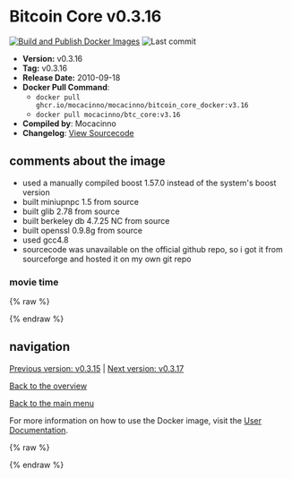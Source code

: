 # Bitcoin Core v0.3.16

[![Build and Publish Docker Images](https://github.com/mocacinno/bitcoin_core_docker/actions/workflows/build-and-publish.yml/badge.svg?branch=v3.16)](https://github.com/mocacinno/bitcoin_core_docker/actions/workflows/build-and-publish.yml)
![Last commit](https://badgen.net/github/last-commit/mocacinno/bitcoin_core_docker/v3.16)

- **Version:** v0.3.16
- **Tag:** v0.3.16
- **Release Date:** 2010-09-18
- **Docker Pull Command**:
  - `docker pull ghcr.io/mocacinno/mocacinno/bitcoin_core_docker:v3.16`
  - `docker pull mocacinno/btc_core:v3.16`
- **Compiled by**: Mocacinno
- **Changelog**: [View Sourcecode](https://github.com/bitcoin/bitcoin/tree/v0.3.16)

## comments about the image

- used a manually compiled boost 1.57.0 instead of the system's boost version
- built miniupnpc 1.5 from source
- built glib 2.78 from source
- built berkeley db 4.7.25 NC from source
- built openssl 0.9.8g from source
- used gcc4.8
- sourcecode was unavailable on the official github repo, so i got it from sourceforge and hosted it on my own git repo

### movie time

{% raw %}
<link rel="stylesheet" href="https://mocacinno.com/asciinema-player.css">
   <div id="fullnode"></div>
   <script src="https://mocacinno.com/asciinema-player.min.js"></script>
   <script>
      AsciinemaPlayer.create('./casts/v0.3.16.cast', document.getElementById('fullnode'));
   </script>
{% endraw %}

## navigation

[Previous version: v0.3.15](./v3.15.md) | [Next version: v0.3.17](./v3.17.md)

[Back to the overview](./Readme.md)

[Back to the main menu](../Readme.md)

For more information on how to use the Docker image, visit the [User Documentation](../userdocs/Readme.md).

<!-- Google tag (gtag.js) -->
{% raw %}
<script async src="https://www.googletagmanager.com/gtag/js?id=G-BPC6NC6FF9"></script>
<script>
  window.dataLayer = window.dataLayer || [];
  function gtag(){dataLayer.push(arguments);}
  gtag('js', new Date());
  gtag('config', 'G-BPC6NC6FF9');
</script>
{% endraw %}

